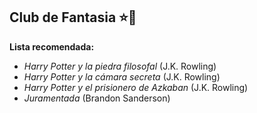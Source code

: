## Club de Fantasia ⭐🦄

**Lista recomendada:**
- *Harry Potter y la piedra filosofal* (J.K. Rowling)
- *Harry Potter y la cámara secreta* (J.K. Rowling)
- *Harry Potter y el prisionero de Azkaban* (J.K. Rowling)
- *Juramentada* (Brandon Sanderson)